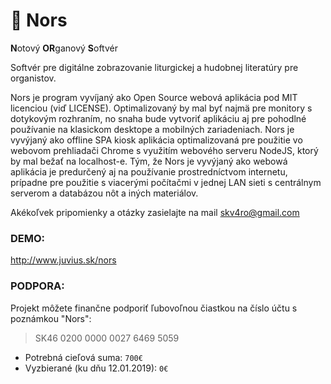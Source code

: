 # :musical_score: Nors
**N**otový **OR**ganový **S**oftvér

Softvér pre digitálne zobrazovanie liturgickej a hudobnej literatúry pre organistov. 

Nors je program vyvíjaný ako Open Source webová aplikácia pod MIT licenciou (viď LICENSE). Optimalizovaný by mal byť najmä pre monitory s dotykovým rozhraním, no snaha bude vytvoriť aplikáciu aj pre pohodlné používanie na klasickom desktope a mobilných zariadeniach. Nors je vyvýjaný ako offline SPA kiosk aplikácia optimalizovaná pre použitie vo webovom prehliadači Chrome s využitím webového serveru NodeJS, ktorý by mal bežať na localhost-e. Tým, že Nors je vyvýjaný ako webowá aplikácia je predurčený aj na používanie prostredníctvom internetu, prípadne pre použitie s viacerými počítačmi v jednej LAN sieti s centrálnym serverom a databázou nôt a iných materiálov.

Akékoľvek pripomienky a otázky zasielajte na mail skv4ro@gmail.com

### DEMO: 
http://www.juvius.sk/nors

### PODPORA: 
Projekt môžete finančne podporiť ľubovoľnou čiastkou na číslo účtu s poznámkou "Nors": 
> SK46 0200 0000 0027 6469 5059

- Potrebná cieľová suma: `700€`
- Vyzbierané (ku dňu 12.01.2019): `0€`
